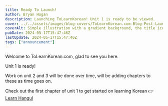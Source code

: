 ```yaml
---
title: Ready To Launch!
author: Bryan Hogan
description: Launching ToLearnKorean! Unit 1 is ready to be viewed.
cover: ../../assets/images/blog-covers/ToLearnKorean.com-Blog-Post-Launch.png
coverAlt: Simple illustration with a gradient background, the title icon which is a celebration emoji is placed prominently in the center.
pubDate: 2024-05-17T15:47:46Z
lastUpdate: 2024-05-17T15:47:46Z
tags: ["announcement"]
---
```


Welcome to ToLearnKorean.com, glad to see you here.

Unit 1 is ready!

Work on unit 2 and 3 will be done over time, will be adding chapters to these as time goes on.

Check out the first chapter of unit 1 to get started on learning Korean 👉 [Learn Hangul](/unit-1/korean-alphabet-hangul)